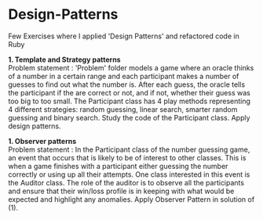# Design-Patterns
Few Exercises where I applied 'Design Patterns' and refactored code in Ruby

**1. Template and Strategy patterns**
<br/>Problem statement :  'Problem' folder models a game where an oracle thinks of a number in a certain range and each participant makes a number of guesses to find out what the number is. After each guess, the oracle tells the participant if the are correct or not, and if not, whether their guess was too big to too small. The Participant class has 4 play methods representing 4 different strategies: random guessing, linear search, smarter random guessing and binary search. Study the code of the Participant class. Apply design patterns.

**1. Observer patterns**
<br/>Problem statement :  In the Participant class of the number guessing game, an event that occurs that is likely to be of interest to other classes. This is when a game finishes with a participant either guessing the number correctly or using up all their attempts. One class interested in this event is the Auditor class. The role of the auditor is to observe all the participants and ensure that their win/loss profile is in keeping with what would be expected and highlight any anomalies. Apply Observer Pattern in solution of (1).
    
